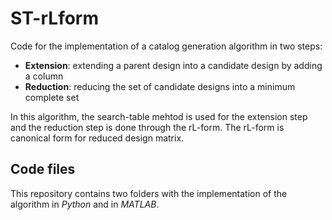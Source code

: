 # ST-rLform
Code for the implementation of a catalog generation algorithm in two steps:

  - **Extension**: extending a parent design into a candidate design by adding a column
  - **Reduction**: reducing the set of candidate designs into a minimum complete set
  
In this algorithm, the search-table mehtod is used for the extension step and the reduction step is done through the rL-form.
The rL-form is canonical form for reduced design matrix.

## Code files
This repository contains two folders with the implementation of the algorithm in *Python* and in *MATLAB*.
